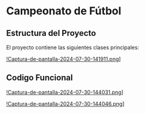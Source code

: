 # Campeonato de Fútbol

## Estructura del Proyecto

El proyecto contiene las siguientes clases principales:

[!Captura-de-pantalla-2024-07-30-141911.png](https://i.postimg.cc/vBjNnHqj/Captura-de-pantalla-2024-07-30-141911.png)]

## Codigo Funcional

[!Captura-de-pantalla-2024-07-30-144031.png](https://i.postimg.cc/0jnK3rTX/Captura-de-pantalla-2024-07-30-144031.png)]

[!Captura-de-pantalla-2024-07-30-144046.png](https://i.postimg.cc/tCRx6t6K/Captura-de-pantalla-2024-07-30-144046.png)]






